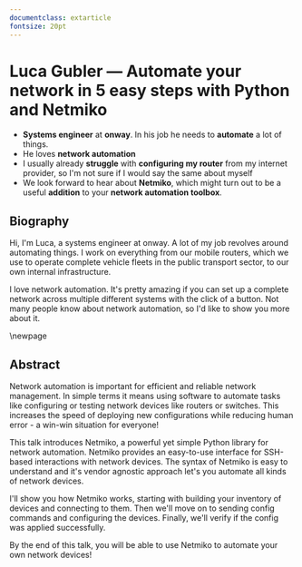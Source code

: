 ```yaml
---
documentclass: extarticle
fontsize: 20pt
---
```


# Luca Gubler — Automate your network in 5 easy steps with Python and Netmiko

 * **Systems engineer** at **onway**. In his job he needs to **automate** a lot of things.
 * He loves **network automation**
 * I usually already **struggle** with **configuring my router** from my
   internet provider, so I'm not sure if I would say the same about myself
 * We look forward to hear about **Netmiko**, which might turn out to be a useful
   **addition** to your **network automation toolbox**.


## Biography

Hi, I'm Luca, a systems engineer at onway. A lot of my job revolves around automating things. I work on everything from our mobile routers, which we use to operate complete vehicle fleets in the public transport sector, to our own internal infrastructure.

I love network automation. It's pretty amazing if you can set up a complete network across multiple different systems with the click of a button. Not many people know about network automation, so I'd like to show you more about it.

\newpage

## Abstract

Network automation is important for efficient and reliable network management. In simple terms it means using software to automate tasks like configuring or testing network devices like routers or switches. This increases the speed of deploying new configurations while reducing human error - a win-win situation for everyone!

This talk introduces Netmiko, a powerful yet simple Python library for network automation. Netmiko provides an easy-to-use interface for SSH-based interactions with network devices. The syntax of Netmiko is easy to understand and it's vendor agnostic approach let's you automate all kinds of network devices.

I'll show you how Netmiko works, starting with building your inventory of devices and connecting to them. Then we'll move on to sending config commands and configuring the devices. Finally, we'll verify if the config was applied successfully.

By the end of this talk, you will be able to use Netmiko to automate your own network devices!
